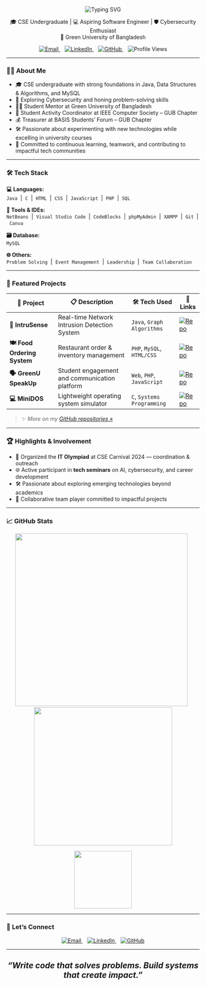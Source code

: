 <p align="center">
  <img src="https://readme-typing-svg.demolab.com?font=Pacifico&size=30&duration=2000&pause=1000&color=2DD4BF&center=true&vCenter=true&width=600&lines=%F0%9F%91%8B+Hi%2C+I'm+Irfan+Ferdous+Siam" alt="Typing SVG" />
</p>

<p align="center">
  🎓 CSE Undergraduate | 💻 Aspiring Software Engineer | 🛡️ Cybersecurity Enthusiast<br>
  📍 Green University of Bangladesh
</p>


<p align="center">
  <a href="mailto:siamtalukdar3@gmail.com" target="_blank" rel="noopener">
    <img src="https://img.shields.io/badge/Gmail-%23D14836.svg?&style=flat&logo=gmail&logoColor=white" alt="Email" />
  </a>
  &nbsp;&nbsp;
  <a href="https://linkedin.com/in/irfan-ferdous-siam" target="_blank" rel="noopener">
    <img src="https://img.shields.io/badge/LinkedIn-%230077B5.svg?&style=flat&logo=linkedin&logoColor=white" alt="LinkedIn" />
  </a>
  &nbsp;&nbsp;
  <a href="https://github.com/IrfanTech-X" target="_blank" rel="noopener">
    <img src="https://img.shields.io/badge/GitHub-%23121011.svg?&style=flat&logo=github&logoColor=white" alt="GitHub" />
  </a>
  &nbsp;&nbsp;
  <img src="https://komarev.com/ghpvc/?username=IrfanTech-X&label=Profile+Views&color=0e75b6" alt="Profile Views" />
</p>

---

### 🧑‍💻 About Me

- 🎓 CSE undergraduate with strong foundations in Java, Data Structures & Algorithms, and MySQL  
- 🔐 Exploring Cybersecurity and honing problem-solving skills
- 👨‍🏫 Student Mentor at Green University of Bangladesh
- 💼 Student Activity Coordinator at IEEE Computer Society – GUB Chapter  
- 💰 Treasurer at BASIS Students’ Forum – GUB Chapter  
- 🛠️ Passionate about experimenting with new technologies while excelling in university courses  
- 🌱 Committed to continuous learning, teamwork, and contributing to impactful tech communities  

---

### 🛠️ Tech Stack  

**💻 Languages:**  
`Java` &nbsp;|&nbsp; `C` &nbsp;|&nbsp; `HTML` &nbsp;|&nbsp; `CSS` &nbsp;|&nbsp; `JavaScript` &nbsp;|&nbsp; `PHP` &nbsp;|&nbsp; `SQL`  

**🧰 Tools & IDEs:**  
`NetBeans` &nbsp;|&nbsp; `Visual Studio Code` &nbsp;|&nbsp; `CodeBlocks` &nbsp;|&nbsp; `phpMyAdmin` &nbsp;|&nbsp; `XAMPP` &nbsp;|&nbsp; `Git` &nbsp;|&nbsp; `Canva`  

**🗃️ Database:**  
`MySQL`  

**🌐 Others:**  
`Problem Solving` &nbsp;|&nbsp; `Event Management` &nbsp;|&nbsp; `Leadership` &nbsp;|&nbsp; `Team Collaboration`  

---

### 🚀 Featured Projects

| 💼 Project             | 📋 Description                               | 🛠️ Tech Used           | 🔗 Links                                                                                                                                              |
|-----------------------|---------------------------------------------|------------------------|-------------------------------------------------------------------------------------------------------------------------------------------------------|
| **🔐 IntruSense**      | Real-time Network Intrusion Detection System | `Java`, `Graph Algorithms` | [![Repo](https://img.shields.io/badge/View--Repo-181717?style=flat&logo=github&logoColor=white)](https://github.com/IrfanTech-X/intrusense)        |
| **🍽️ Food Ordering System** | Restaurant order & inventory management       | `PHP`, `MySQL`, `HTML/CSS` | [![Repo](https://img.shields.io/badge/View--Repo-181717?style=flat&logo=github&logoColor=white)](https://github.com/IrfanTech-X/BiteOnline) |
| **🗣️ GreenU SpeakUp** | Student engagement and communication platform | `Web`, `PHP`, `JavaScript` | [![Repo](https://img.shields.io/badge/View--Repo-181717?style=flat&logo=github&logoColor=white)](https://github.com/IrfanTech-X/GreenU-SpeakUp)         |
| **💻 MiniDOS**         | Lightweight operating system simulator       | `C`, `Systems Programming` | [![Repo](https://img.shields.io/badge/View--Repo-181717?style=flat&logo=github&logoColor=white)](https://github.com/IrfanTech-X/MiniDOS)               |

> ✨ _More on my [GitHub repositories »](https://github.com/IrfanTech-X?tab=repositories)_

---


### 🏆 Highlights & Involvement

- 🎤 Organized the **IT Olympiad** at CSE Carnival 2024 — coordination & outreach  
- 🌐 Active participant in **tech seminars** on AI, cybersecurity, and career development  
- 🛠️ Passionate about exploring emerging technologies beyond academics  
- 🤝 Collaborative team player committed to impactful projects  

---

### 📈 GitHub Stats

<p align="center">
  <img 
    src="https://github-readme-stats.vercel.app/api?username=IrfanTech-X&show_icons=true&theme=radical&count_private=true&hide_title=false&hide_border=false&bg_color=0d1117&icon_color=ff79c6&text_color=c9d1d9&border_radius=15"
    width="450" />
  &nbsp;
  <img 
    src="https://github-readme-stats.vercel.app/api/top-langs/?username=IrfanTech-X&layout=compact&theme=radical&hide_border=false&bg_color=0d1117&icon_color=2dd4bf&text_color=c9d1d9&border_radius=15"
    width="360" />
</p>

<p align="center">
  <img 
    src="https://github-readme-streak-stats.herokuapp.com?user=IrfanTech-X&theme=radical&hide_border=false&border_radius=10"
    height="150" />
</p>

---

### 🤝 Let’s Connect

<p align="center">

  <a href="mailto:siamtalukdar3@gmail.com" target="_blank" rel="noopener" title="Email">
    <img src="https://img.shields.io/badge/Gmail-%23D14836.svg?&style=flat&logo=gmail&logoColor=white" alt="Email" />
  </a> &nbsp;&nbsp;

  <a href="https://linkedin.com/in/irfan-ferdous-siam" target="_blank" rel="noopener" title="LinkedIn">
    <img src="https://img.shields.io/badge/LinkedIn-%230077B5.svg?&style=flat&logo=linkedin&logoColor=white" alt="LinkedIn" />
  </a> &nbsp;&nbsp;

  <a href="https://github.com/IrfanTech-X" target="_blank" rel="noopener" title="GitHub">
    <img src="https://img.shields.io/badge/GitHub-%23121011.svg?&style=flat&logo=github&logoColor=white" alt="GitHub" />
  </a>

</p>

---

<h2 align="center"><i>“Write code that solves problems. Build systems that create impact.”</i></h2>
